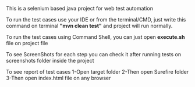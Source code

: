 This is a selenium based java project for web test automation

To run the test cases use your IDE or from the terminal/CMD,
just write this command on terminal **"mvn clean test"**
and project will run normally.

To run the test cases using Command Shell, you can just open **execute.sh** file on project file

To see ScreenShots for each step 
you can check it after running tests on screenshots folder inside the project

To see report of test cases
1-Open target folder
2-Then open Surefire folder
3-Then open index.html file on any browser